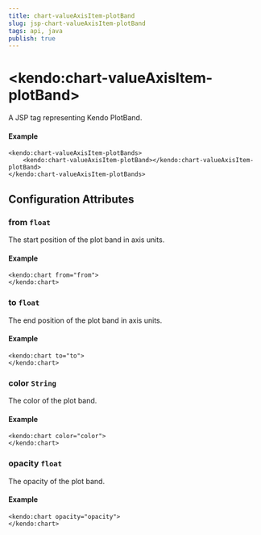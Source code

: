 ```yaml
---
title: chart-valueAxisItem-plotBand
slug: jsp-chart-valueAxisItem-plotBand
tags: api, java
publish: true
---
```


# \<kendo:chart-valueAxisItem-plotBand\>
A JSP tag representing Kendo PlotBand.

#### Example
    <kendo:chart-valueAxisItem-plotBands>
        <kendo:chart-valueAxisItem-plotBand></kendo:chart-valueAxisItem-plotBand>
    </kendo:chart-valueAxisItem-plotBands>


## Configuration Attributes


### from `float`

The start position of the plot band in axis units.

#### Example
    <kendo:chart from="from">
    </kendo:chart>



### to `float`

The end position of the plot band in axis units.

#### Example
    <kendo:chart to="to">
    </kendo:chart>



### color `String`

The color of the plot band.

#### Example
    <kendo:chart color="color">
    </kendo:chart>



### opacity `float`

The opacity of the plot band.

#### Example
    <kendo:chart opacity="opacity">
    </kendo:chart>


